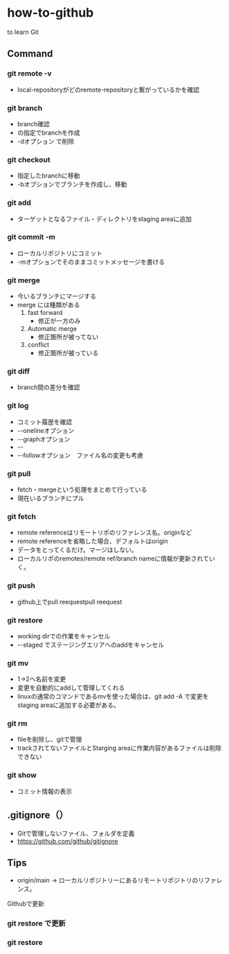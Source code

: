 # how-to-github
to learn Git

## Command

### git remote -v
- local-repositoryがどのremote-repositoryと繋がっているかを確認

### git branch
- branch確認
- <branch name>の指定でbranchを作成
- -dオプション <branch name>で削除

### git checkout <branch name>
- 指定したbranchに移動
- -bオプションでブランチを作成し、移動


### git add <target>
- ターゲットとなるファイル・ディレクトリをstaging areaに追加

### git commit -m <messeage>
- ローカルリポジトリにコミット
- -mオプションでそのままコミットメッセージを書ける

### git merge 
- 今いるブランチにマージする
- merge には種類がある
    1. fast forward
        - 修正が一方のみ
    2. Automatic merge
        - 修正箇所が被ってない
    3. conflict
        - 修正箇所が被っている

### git diff <base> <compare>
- branch間の差分を確認



### git log
- コミット履歴を確認
- --onelineオプション
- --graphオプション
- -- <file name>
- --followオプション　ファイル名の変更も考慮

### git pull <remote repository> <branch name>
- fetch・mergeという処理をまとめて行っている
- 現在いるブランチにプル

### git fetch <remote reference>
- remote referenceはリモートリポのリファレンス名。originなど
- remote referenceを省略した場合、デフォルトはorigin
- データをとってくるだけ。マージはしない。
- ローカルリポのremotes/remote ref/branch nameに情報が更新されていく。
### git push <remote repository> <branch name>
- github上でpull reequestpull reequest

### git restore <file>
- working dirでの作業をキャンセル
- --staged <file>でステージングエリアへのaddをキャンセル

### git mv <file name1> <file name2> 
- 1->2へ名前を変更
- 変更を自動的にaddして管理してくれる
- linuxの通常のコマンドであるmvを使った場合は、git add -A で変更をstaging areaに追加する必要がある。

### git rm <file name>
- fileを削除し、gitで管理
- trackされてないファイルとStarging areaに作業内容があるファイルは削除できない

### git show <commit ID>
- コミット情報の表示

## .gitignore（）
- Gitで管理しないファイル、フォルダを定義
- https://github.com/github/gitignore


## Tips
- origin/main -> ローカルリポジトリーにあるリモートリポジトリのリファレンス。

Githubで更新

### git restore <file>で更新
### git restore <file>
